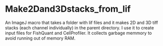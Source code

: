 # Make2Dand3Dstacks_from_lif
An ImageJ macro that takes a folder with lif files and it makes 2D and 3D tiff stacks (each channel individually) in the parent directory. I use it to create input files for FishQuant and CellProfiler. It collects garbage memmory to avoid running out of memory RAM.
